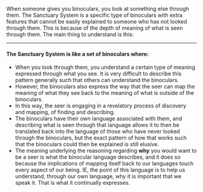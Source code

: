 When someone gives you binoculars, you look at something else through them. The Sanctuary System is a specific type of binoculars with extra features that cannot be easily explained to someone who has not looked through them. This is because of the depth of meaning of what is seen through them. The main thing to understand is this:

--- 

#### The Sanctuary System is like a set of binoculars where:
- When you look through them, you understand a certain type of meaning expressed through what you see. It is very difficult to describe this pattern generally such that others can understand the binoculars.
- However, the binoculars also express the way that the seer can map the meaning of what they see back to the meaning of what is outside of the binoculars.
- In this way, the seer is engaging in a revelatory process of discovery and mapping, of finding and describing.
- The binoculars have their own language associated with them, and describing what is seen through that language allows it to then be translated back into the language of those who have never looked through the binoculars, but the exact pattern of how that works such that the binoculars could then be explained is still elusive.
- The meaning underlying the reasoning regarding **why** you would want to be a seer is what the binocular language describes, and it does so because the implications of mapping itself back to our languages touch every aspect of our being. IE, the point of this language is to help us understand, through our own language, why it is important that we speak it. That is what it continually expresses.
